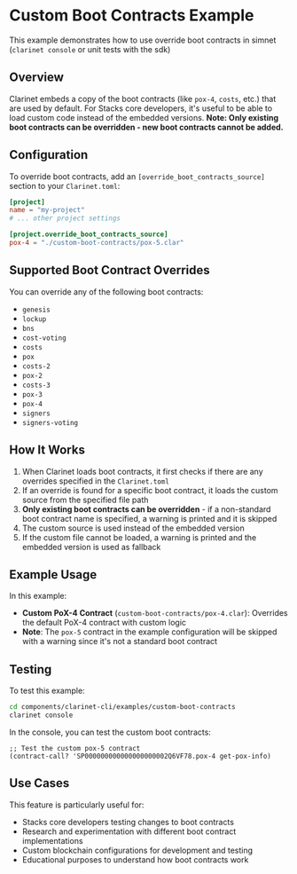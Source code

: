 # Custom Boot Contracts Example

This example demonstrates how to use override boot contracts in simnet (`clarinet console` or unit tests with the sdk)

## Overview

Clarinet embeds a copy of the boot contracts (like `pox-4`, `costs`, etc.) that are used by default. For Stacks core developers, it's useful to be able to load custom code instead of the embedded versions. **Note: Only existing boot contracts can be overridden - new boot contracts cannot be added.**

## Configuration

To override boot contracts, add an `[override_boot_contracts_source]` section to your `Clarinet.toml`:

```toml
[project]
name = "my-project"
# ... other project settings

[project.override_boot_contracts_source]
pox-4 = "./custom-boot-contracts/pox-5.clar"
```

## Supported Boot Contract Overrides

You can override any of the following boot contracts:
- `genesis`
- `lockup`
- `bns`
- `cost-voting`
- `costs`
- `pox`
- `costs-2`
- `pox-2`
- `costs-3`
- `pox-3`
- `pox-4`
- `signers`
- `signers-voting`

## How It Works

1. When Clarinet loads boot contracts, it first checks if there are any overrides specified in the `Clarinet.toml`
2. If an override is found for a specific boot contract, it loads the custom source from the specified file path
3. **Only existing boot contracts can be overridden** - if a non-standard boot contract name is specified, a warning is printed and it is skipped
4. The custom source is used instead of the embedded version
5. If the custom file cannot be loaded, a warning is printed and the embedded version is used as fallback

## Example Usage

In this example:

- **Custom PoX-4 Contract** (`custom-boot-contracts/pox-4.clar`): Overrides the default PoX-4 contract with custom logic
- **Note**: The `pox-5` contract in the example configuration will be skipped with a warning since it's not a standard boot contract

## Testing

To test this example:

```bash
cd components/clarinet-cli/examples/custom-boot-contracts
clarinet console
```

In the console, you can test the custom boot contracts:

```clarity
;; Test the custom pox-5 contract
(contract-call? 'SP000000000000000000002Q6VF78.pox-4 get-pox-info)
```

## Use Cases

This feature is particularly useful for:
- Stacks core developers testing changes to boot contracts
- Research and experimentation with different boot contract implementations
- Custom blockchain configurations for development and testing
- Educational purposes to understand how boot contracts work
